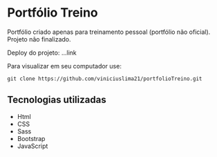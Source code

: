 # Portfólio Treino
Portfólio criado apenas para treinamento pessoal (portfólio não oficial). Projeto não finalizado.

Deploy do projeto:
...link

Para visualizar em seu computador use: 

```
git clone https://github.com/viniciuslima21/portfolioTreino.git
```

## Tecnologias utilizadas
* Html
* CSS
* Sass
* Bootstrap
* JavaScript